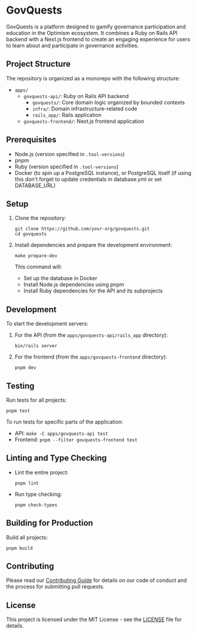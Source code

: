 # GovQuests

GovQuests is a platform designed to gamify governance participation and education in the Optimism ecosystem. It combines a Ruby on Rails API backend with a Next.js frontend to create an engaging experience for users to learn about and participate in governance activities.

## Project Structure

The repository is organized as a monorepo with the following structure:

- `apps/`
  - `govquests-api/`: Ruby on Rails API backend
    - `govquests/`: Core domain logic organized by bounded contexts
    - `infra/`: Domain infrastructure-related code
    - `rails_app/`: Rails application
  - `govquests-frontend/`: Next.js frontend application

## Prerequisites

- Node.js (version specified in `.tool-versions`)
- pnpm
- Ruby (version specified in `.tool-versions`)
- Docker (to spin up a PostgreSQL instance), or PostgreSQL itself (if using this don't forget to update credentials in database.yml or set DATABASE_URL)

## Setup

1. Clone the repository:

   ```
   git clone https://github.com/your-org/govquests.git
   cd govquests
   ```

2. Install dependencies and prepare the development environment:

   ```
   make prepare-dev
   ```

   This command will:

   - Set up the database in Docker
   - Install Node.js dependencies using pnpm
   - Install Ruby dependencies for the API and its subprojects

## Development

To start the development servers:

1. For the API (from the `apps/govquests-api/rails_app` directory):

   ```
   bin/rails server
   ```

2. For the frontend (from the `apps/govquests-frontend` directory):

   ```
   pnpm dev
   ```

## Testing

Run tests for all projects:

```
pnpm test
```

To run tests for specific parts of the application:

- API: `make -C apps/govquests-api test`
- Frontend: `pnpm --filter govquests-frontend test`

## Linting and Type Checking

- Lint the entire project:

  ```
  pnpm lint
  ```

- Run type checking:

  ```
  pnpm check-types
  ```

## Building for Production

Build all projects:

```
pnpm build
```

## Contributing

Please read our [Contributing Guide](CONTRIBUTING.md) for details on our code of conduct and the process for submitting pull requests.

## License

This project is licensed under the MIT License - see the [LICENSE](LICENSE) file for details.
